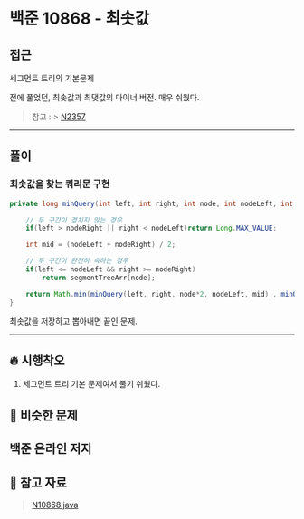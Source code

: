 # 백준 10868 - 최솟값

## 접근

세그먼트 트리의 기본문제

전에 풀었던, 최솟값과 최댓값의 마이너 버전. 매우 쉬웠다.

> 참고 : > [N2357](https://github.com/Rurril/Problem-Solving/blob/Test/Problem-Solving/PS/SegmentTree/N2357.md) 


---
## 풀이

### 최솟값을 찾는 쿼리문 구현

```java
private long minQuery(int left, int right, int node, int nodeLeft, int nodeRight){

    // 두 구간이 곂치지 않는 경우
    if(left > nodeRight || right < nodeLeft)return Long.MAX_VALUE;

    int mid = (nodeLeft + nodeRight) / 2;

    // 두 구간이 완전히 속하는 경우
    if(left <= nodeLeft && right >= nodeRight)
        return segmentTreeArr[node];

    return Math.min(minQuery(left, right, node*2, nodeLeft, mid) , minQuery(left, right, node*2 + 1, mid + 1, nodeRight));
}
```

최솟값을 저장하고 뽑아내면 끝인 문제. 

--- 
## 🔥 시행착오

1. 세그먼트 트리 기본 문제여서 풀기 쉬웠다. 


## 🤭 비슷한 문제

백준 온라인 저지
- 


## 💌 참고 자료

> [N10868.java](https://github.com/Rurril/Problem-Solving/blob/Test/Problem-Solving/PS/SegmentTree/N10868.java) 
